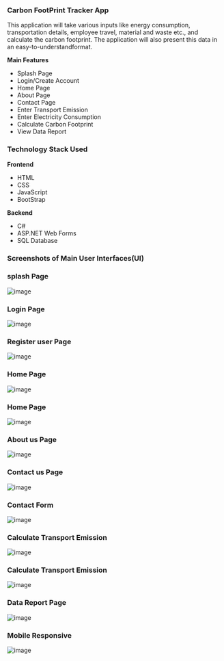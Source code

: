 ### Carbon FootPrint Tracker App
This application will take various inputs like energy consumption, transportation details, employee travel, material and waste etc., and calculate the carbon footprint. The application will also present this data in an easy-to-understandformat.

  **Main Features​**

- Splash Page
- Login/Create Account ​ ​
- Home Page
- About Page
- Contact Page
- Enter Transport Emission
- Enter Electricity  Consumption
- Calculate Carbon Footprint ​
- View Data Report

### Technology Stack Used
**Frontend**

-    HTML
-    CSS
-    JavaScript
-    BootStrap

**Backend**

-   C#
-   ASP.NET Web Forms
-   SQL Database
  
### Screenshots of Main User Interfaces(UI) 
### splash Page
![image](https://github.com/Teddydesta/EcoImpactAfrica/assets/86881100/744fc346-ddfa-4046-a0f3-2a5a08f4dfc6)
### Login Page
![image](https://github.com/Teddydesta/EcoImpactAfrica/assets/86881100/68e67586-6b8c-4f1e-b92a-7bfb13a158b9)
### Register user Page
![image](https://github.com/Teddydesta/EcoImpactAfrica/assets/86881100/7fd45694-c0ad-450a-ab41-271e987c067c)
### Home Page
![image](https://github.com/Teddydesta/EcoImpactAfrica/assets/86881100/7131a63e-8e54-4d3e-adb7-bf86084d6f93)
### Home Page
![image](https://github.com/Teddydesta/EcoImpactAfrica/assets/86881100/29c569bb-489d-4e5b-974e-45e67d3f4863)
### About us Page
![image](https://github.com/Teddydesta/EcoImpactAfrica/assets/86881100/24242461-f912-482a-acaa-d69db6e887e7)
### Contact us Page
![image](https://github.com/Teddydesta/EcoImpactAfrica/assets/86881100/0cd7db5c-ce69-4228-87a3-da983e08267d)
### Contact Form
![image](https://github.com/Teddydesta/EcoImpactAfrica/assets/86881100/c6451668-a77e-46f0-9bf0-ff6a56508fdd)
### Calculate Transport Emission
![image](https://github.com/Teddydesta/EcoImpactAfrica/assets/86881100/501fdcb2-b9b0-4e41-b099-298d819ef05f)
### Calculate Transport Emission
![image](https://github.com/Teddydesta/EcoImpactAfrica/assets/86881100/02682bf1-f480-4b6f-aefa-cba0e567b2ea)
### Data Report Page
![image](https://github.com/Teddydesta/EcoImpactAfrica/assets/86881100/5222e999-c9c7-4bb8-be75-b51f5f72d43b)
### Mobile Responsive
![image](https://github.com/Teddydesta/EcoImpactAfrica/assets/86881100/2bc7a233-6181-4850-91ed-d04a8e66c457)
